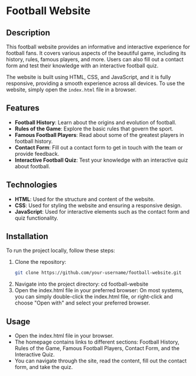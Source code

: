 # Football Website

## Description
This football website provides an informative and interactive experience for football fans. It covers various aspects of the beautiful game, including its history, rules, famous players, and more. Users can also fill out a contact form and test their knowledge with an interactive football quiz.

The website is built using HTML, CSS, and JavaScript, and it is fully responsive, providing a smooth experience across all devices. To use the website, simply open the `index.html` file in a browser.

## Features
- **Football History**: Learn about the origins and evolution of football.
- **Rules of the Game**: Explore the basic rules that govern the sport.
- **Famous Football Players**: Read about some of the greatest players in football history.
- **Contact Form**: Fill out a contact form to get in touch with the team or provide feedback.
- **Interactive Football Quiz**: Test your knowledge with an interactive quiz about football.

## Technologies
- **HTML**: Used for the structure and content of the website.
- **CSS**: Used for styling the website and ensuring a responsive design.
- **JavaScript**: Used for interactive elements such as the contact form and quiz functionality.

## Installation
To run the project locally, follow these steps:

1. Clone the repository:
   ```bash
   git clone https://github.com/your-username/football-website.git
2. Navigate into the project directory:
   cd football-website
3. Open the index.html file in your preferred browser:
   On most systems, you can simply double-click the index.html file, or right-click and choose "Open with" and select your preferred browser.

## Usage
- Open the index.html file in your browser.
- The homepage contains links to different sections: Football History, Rules of the Game, Famous Football Players, Contact Form, and the Interactive Quiz.
- You can navigate through the site, read the content, fill out the contact form, and take the quiz.
